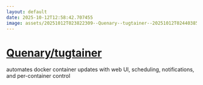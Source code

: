 ```yaml
---
layout: default
date: 2025-10-12T12:58:42.707455
image: assets/20251012T023822309--Quenary--tugtainer--20251012T024403854--cropped.png
---
```


# [Quenary/tugtainer](https://github.com/Quenary/tugtainer)

automates docker container updates with web UI, scheduling, notifications, and per-container control
